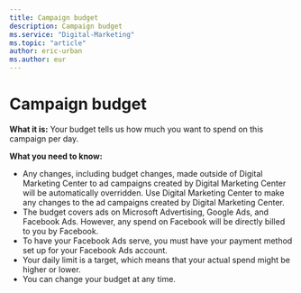 ```yaml
---
title: Campaign budget
description: Campaign budget
ms.service: "Digital-Marketing"
ms.topic: "article"
author: eric-urban
ms.author: eur
---
```


# Campaign budget

**What it is:**  Your budget tells us how much you want to spend on this campaign per day.

**What you need to know:**
- Any changes, including budget changes, made outside of Digital Marketing Center to ad campaigns created by Digital Marketing Center will be automatically overridden. Use Digital Marketing Center to make any changes to the ad campaigns created by Digital Marketing Center.
- The budget covers ads on Microsoft Advertising, Google Ads, and Facebook Ads. However, any spend on Facebook will be directly billed to you by Facebook.
- To have your Facebook Ads serve, you must have your payment method set up for your Facebook Ads account.
- Your daily limit is a target, which means that your actual spend might be higher or lower.
- You can change your budget at any time.


